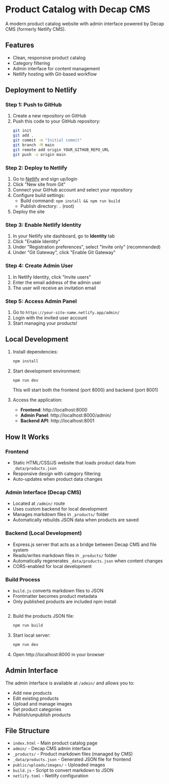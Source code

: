 # Product Catalog with Decap CMS

A modern product catalog website with admin interface powered by Decap CMS (formerly Netlify CMS).

## Features

- Clean, responsive product catalog
- Category filtering
- Admin interface for content management
- Netlify hosting with Git-based workflow

## Deployment to Netlify

### Step 1: Push to GitHub
1. Create a new repository on GitHub
2. Push this code to your GitHub repository:
   ```bash
   git init
   git add .
   git commit -m "Initial commit"
   git branch -M main
   git remote add origin YOUR_GITHUB_REPO_URL
   git push -u origin main
   ```

### Step 2: Deploy to Netlify
1. Go to [Netlify](https://netlify.com) and sign up/login
2. Click "New site from Git"
3. Connect your GitHub account and select your repository
4. Configure build settings:
   - Build command: `npm install && npm run build`
   - Publish directory: `.` (root)
5. Deploy the site

### Step 3: Enable Netlify Identity
1. In your Netlify site dashboard, go to **Identity** tab
2. Click "Enable Identity"
3. Under "Registration preferences", select "Invite only" (recommended)
4. Under "Git Gateway", click "Enable Git Gateway"

### Step 4: Create Admin User
1. In Netlify Identity, click "Invite users"
2. Enter the email address of the admin user
3. The user will receive an invitation email

### Step 5: Access Admin Panel
1. Go to `https://your-site-name.netlify.app/admin/`
2. Login with the invited user account
3. Start managing your products!

## Local Development

1. Install dependencies:
   ```bash
   npm install
   ```

2. Start development environment:
   ```bash
   npm run dev
   ```
   This will start both the frontend (port 8000) and backend (port 8001)

3. Access the application:
   - **Frontend**: http://localhost:8000
   - **Admin Panel**: http://localhost:8000/admin/
   - **Backend API**: http://localhost:8001

## How It Works

### Frontend
- Static HTML/CSS/JS website that loads product data from `_data/products.json`
- Responsive design with category filtering
- Auto-updates when product data changes

### Admin Interface (Decap CMS)
- Located at `/admin/` route
- Uses custom backend for local development
- Manages markdown files in `_products/` folder
- Automatically rebuilds JSON data when products are saved

### Backend (Local Development)
- Express.js server that acts as a bridge between Decap CMS and file system
- Reads/writes markdown files in `_products/` folder
- Automatically regenerates `_data/products.json` when content changes
- CORS-enabled for local development

### Build Process
- `build.js` converts markdown files to JSON
- Frontmatter becomes product metadata
- Only published products are included
   npm install
   ```

2. Build the products JSON file:
   ```bash
   npm run build
   ```

3. Start local server:
   ```bash
   npm run dev
   ```

4. Open http://localhost:8000 in your browser

## Admin Interface

The admin interface is available at `/admin/` and allows you to:
- Add new products
- Edit existing products
- Upload and manage images
- Set product categories
- Publish/unpublish products

## File Structure

- `index.html` - Main product catalog page
- `admin/` - Decap CMS admin interface
- `_products/` - Product markdown files (managed by CMS)
- `_data/products.json` - Generated JSON file for frontend
- `public/uploads/images/` - Uploaded images
- `build.js` - Script to convert markdown to JSON
- `netlify.toml` - Netlify configuration

